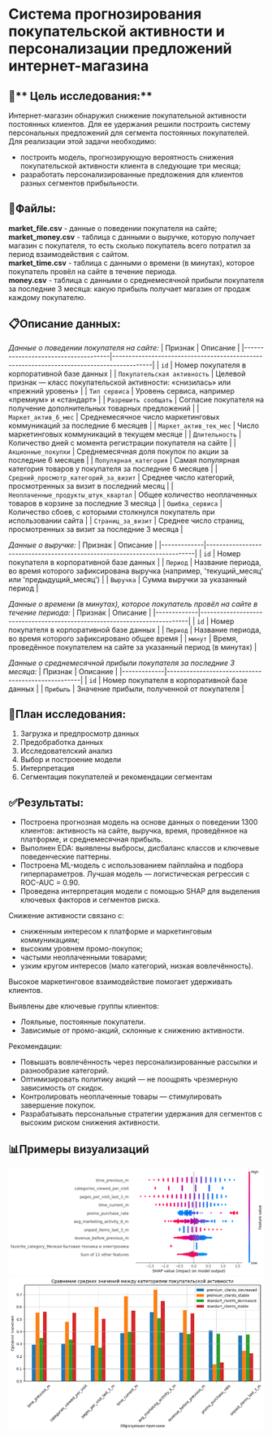 # Система прогнозирования покупательской активности и персонализации предложений интернет-магазина

## :dart:** Цель исследования:**

Интернет-магазин обнаружил снижение покупательной активности постоянных клиентов. Для ее удержания решили построить систему персональных предложений для сегмента постоянных покупателей. Для реализации этой задачи необходимо:
+ построить модель, прогнозирующую вероятность снижения покупательской активности клиента в следующие три месяца;
+ разработать персонализированные предложения для клиентов разных сегментов прибыльности.


## :file_folder:**Файлы:**

**market_file.csv** - данные о поведении покупателя на сайте;  
**market_money.csv** - таблица с данными о выручке, которую получает магазин с покупателя, то есть сколько покупатель всего потратил за период взаимодействия с сайтом.  
**market_time.csv** - таблица с данными о времени (в минутах), которое покупатель провёл на сайте в течение периода.  
**money.csv** - таблица с данными о среднемесячной прибыли покупателя за последние 3 месяца: какую прибыль получает магазин от продаж каждому покупателю.

## :clipboard:**Описание данных:**

*Данные о поведении покупателя на сайте:*
| Признак                             | Описание                                                                                 |
|-------------------------------------|------------------------------------------------------------------------------------------|
| `id`                                | Номер покупателя в корпоративной базе данных                                            |
| `Покупательская активность`         | Целевой признак — класс покупательской активности: «снизилась» или «прежний уровень»    |
| `Тип сервиса`                       | Уровень сервиса, например «премиум» и «стандарт»                                        |
| `Разрешить сообщать`               | Согласие покупателя на получение дополнительных товарных предложений                    |
| `Маркет_актив_6_мес`               | Среднемесячное число маркетинговых коммуникаций за последние 6 месяцев                  |
| `Маркет_актив_тек_мес`             | Число маркетинговых коммуникаций в текущем месяце                                       |
| `Длительность`                      | Количество дней с момента регистрации покупателя на сайте                              |
| `Акционные_покупки`                | Среднемесячная доля покупок по акции за последние 6 месяцев                             |
| `Популярная_категория`             | Самая популярная категория товаров у покупателя за последние 6 месяцев                  |
| `Средний_просмотр_категорий_за_визит` | Среднее число категорий, просмотренных за визит в последний месяц                      |
| `Неоплаченные_продукты_штук_квартал` | Общее количество неоплаченных товаров в корзине за последние 3 месяца                  |
| `Ошибка_сервиса`                   | Количество сбоев, с которыми столкнулся покупатель при использовании сайта              |
| `Страниц_за_визит`                 | Среднее число страниц, просмотренных за визит за последние 3 месяца                     |

*Данные о выручке:*
| Признак     | Описание                                                                 |
|-------------|--------------------------------------------------------------------------|
| `id`        | Номер покупателя в корпоративной базе данных                             |
| `Период`    | Название периода, во время которого зафиксирована выручка (например, 'текущий_месяц' или 'предыдущий_месяц') |
| `Выручка`   | Сумма выручки за указанный период                                         |


*Данные о времени (в минутах), которое покупатель провёл на сайте в течение периода:*
| Признак     | Описание                                                                 |
|-------------|--------------------------------------------------------------------------|
| `id`        | Номер покупателя в корпоративной базе данных                             |
| `Период`    | Название периода, во время которого зафиксировано общее время            |
| `минут`     | Время, проведённое покупателем на сайте за указанный период (в минутах)  |


*Данные о среднемесячной прибыли покупателя за последние 3 месяца:*
| Признак     | Описание                                          |
|-------------|---------------------------------------------------|
| `id`        | Номер покупателя в корпоративной базе данных      |
| `Прибыль`   | Значение прибыли, полученной от покупателя        |



## :scroll:**План исследования:**

1. Загрузка и предпросмотр данных
2. Предобработка данных
3. Исследователский анализ
4. Выбор и построение модели
5. Интерпретация
6. Сегментация покупателей и рекомендации сегментам


## :white_check_mark:**Результаты:**

+ Построена прогнозная модель на основе данных о поведении 1300 клиентов: активность на сайте, выручка, время, проведённое на платформе, и среднемесячная прибыль.
+ Выполнен EDA: выявлены выбросы, дисбаланс классов и ключевые поведенческие паттерны.
+ Построена ML-модель с использованием пайплайна и подбора гиперпараметров. Лучшая модель — логистическая регрессия с ROC-AUC = 0.90.
+ Проведена интерпретация модели с помощью SHAP для выделения ключевых факторов и сегментов риска.

Снижение активности связано с:
+ сниженным интересом к платформе и маркетинговым коммуникациям;
+ высоким уровнем промо-покупок;
+ частыми неоплаченными товарами;
+ узким кругом интересов (мало категорий, низкая вовлечённость).

Высокое маркетинговое взаимодействие помогает удерживать клиентов.

Выявлены две ключевые группы клиентов:
+ Лояльные, постоянные покупатели.
+ Зависимые от промо-акций, склонные к снижению активности.

Рекомендации:
+ Повышать вовлечённость через персонализированные рассылки и разнообразие категорий.
+ Оптимизировать политику акций — не поощрять чрезмерную зависимость от скидок.
+ Контролировать неоплаченные товары — стимулировать завершение покупок.
+ Разрабатывать персональные стратегии удержания для сегментов с высоким риском снижения активности.

## :bar_chart:**Примеры визуализаций**
![Вклад признаков в модели](img/img1.png)
![Средние значения в разных категориях](img/img2.png)

